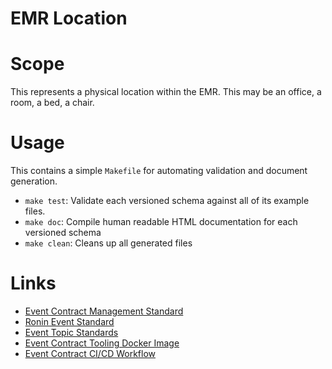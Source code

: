 # EMR Location

# Scope
This represents a physical location within the EMR. This may be an office, a room, a bed, a chair.

# Usage
This contains a simple `Makefile` for automating validation and document generation.  
- `make test`: Validate each versioned schema against all of its example files.
- `make doc`: Compile human readable HTML documentation for each versioned schema
- `make clean`: Cleans up all generated files

# Links
- [Event Contract Management Standard](https://projectronin.atlassian.net/wiki/spaces/ENG/pages/1797521454/Event+Contract+Management+Standard)
- [Ronin Event Standard](https://projectronin.atlassian.net/wiki/spaces/ENG/pages/1748041738/Ronin+Event+Standard)
- [Event Topic Standards](https://projectronin.atlassian.net/wiki/spaces/ENG/pages/1765998701/Event+Topic+Standards)
- [Event Contract Tooling Docker Image](https://github.com/projectronin/ronin-contract-event-tooling)
- [Event Contract CI/CD Workflow](https://github.com/projectronin/github/blob/event_contract_cicd/.github/workflows/event_contract_cicd.yaml)
